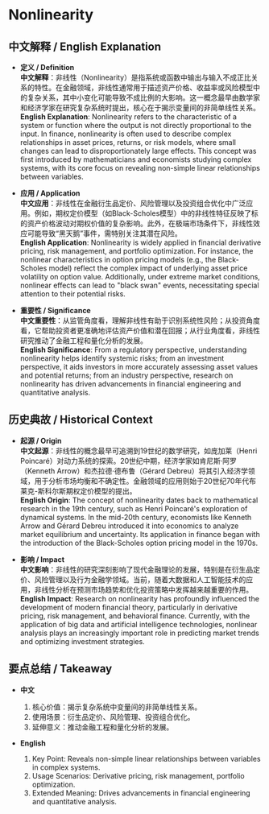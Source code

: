 # Nonlinearity

## 中文解释 / English Explanation

* **定义 / Definition**  
  **中文解释**：非线性（Nonlinearity）是指系统或函数中输出与输入不成正比关系的特性。在金融领域，非线性通常用于描述资产价格、收益率或风险模型中的复杂关系，其中小变化可能导致不成比例的大影响。这一概念最早由数学家和经济学家在研究复杂系统时提出，核心在于揭示变量间的非简单线性关系。  
  **English Explanation**: Nonlinearity refers to the characteristic of a system or function where the output is not directly proportional to the input. In finance, nonlinearity is often used to describe complex relationships in asset prices, returns, or risk models, where small changes can lead to disproportionately large effects. This concept was first introduced by mathematicians and economists studying complex systems, with its core focus on revealing non-simple linear relationships between variables.

* **应用 / Application**  
  **中文应用**：非线性在金融衍生品定价、风险管理以及投资组合优化中广泛应用。例如，期权定价模型（如Black-Scholes模型）中的非线性特征反映了标的资产价格波动对期权价值的复杂影响。此外，在极端市场条件下，非线性效应可能导致“黑天鹅”事件，需特别关注其潜在风险。  
  **English Application**: Nonlinearity is widely applied in financial derivative pricing, risk management, and portfolio optimization. For instance, the nonlinear characteristics in option pricing models (e.g., the Black-Scholes model) reflect the complex impact of underlying asset price volatility on option value. Additionally, under extreme market conditions, nonlinear effects can lead to "black swan" events, necessitating special attention to their potential risks.

* **重要性 / Significance**  
  **中文重要性**：从监管角度看，理解非线性有助于识别系统性风险；从投资角度看，它帮助投资者更准确地评估资产价值和潜在回报；从行业角度看，非线性研究推动了金融工程和量化分析的发展。  
  **English Significance**: From a regulatory perspective, understanding nonlinearity helps identify systemic risks; from an investment perspective, it aids investors in more accurately assessing asset values and potential returns; from an industry perspective, research on nonlinearity has driven advancements in financial engineering and quantitative analysis.

## 历史典故 / Historical Context

* **起源 / Origin**  
  **中文起源**：非线性的概念最早可追溯到19世纪的数学研究，如庞加莱（Henri Poincaré）对动力系统的探索。20世纪中期，经济学家如肯尼斯·阿罗（Kenneth Arrow）和杰拉德·德布鲁（Gérard Debreu）将其引入经济学领域，用于分析市场均衡和不确定性。金融领域的应用则始于20世纪70年代布莱克-斯科尔斯期权定价模型的提出。  
  **English Origin**: The concept of nonlinearity dates back to mathematical research in the 19th century, such as Henri Poincaré's exploration of dynamical systems. In the mid-20th century, economists like Kenneth Arrow and Gérard Debreu introduced it into economics to analyze market equilibrium and uncertainty. Its application in finance began with the introduction of the Black-Scholes option pricing model in the 1970s.

* **影响 / Impact**  
  **中文影响**：非线性的研究深刻影响了现代金融理论的发展，特别是在衍生品定价、风险管理以及行为金融学领域。当前，随着大数据和人工智能技术的应用，非线性分析在预测市场趋势和优化投资策略中发挥越来越重要的作用。  
  **English Impact**: Research on nonlinearity has profoundly influenced the development of modern financial theory, particularly in derivative pricing, risk management, and behavioral finance. Currently, with the application of big data and artificial intelligence technologies, nonlinear analysis plays an increasingly important role in predicting market trends and optimizing investment strategies.

## 要点总结 / Takeaway

* **中文**  
  1. 核心价值：揭示复杂系统中变量间的非简单线性关系。
  2. 使用场景：衍生品定价、风险管理、投资组合优化。
  3. 延伸意义：推动金融工程和量化分析的发展。

* **English**  
  1. Key Point: Reveals non-simple linear relationships between variables in complex systems.
  2. Usage Scenarios: Derivative pricing, risk management, portfolio optimization.
  3. Extended Meaning: Drives advancements in financial engineering and quantitative analysis.